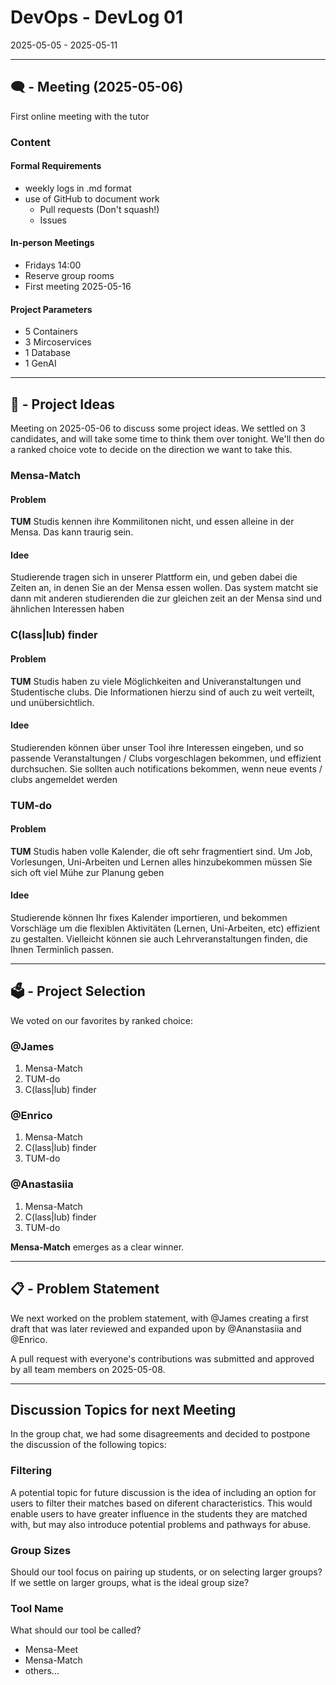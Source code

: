 # DevOps - DevLog 01
2025-05-05 - 2025-05-11

---

## 🗨️ - Meeting (2025-05-06)
First online meeting with the tutor

### Content
#### Formal Requirements
- weekly logs in .md format
- use of GitHub to document work
	- Pull requests (Don't squash!)
	- Issues
#### In-person Meetings
- Fridays 14:00
- Reserve group rooms
- First meeting 2025-05-16
#### Project Parameters
- 5 Containers
- 3 Mircoservices
- 1 Database
- 1 GenAI

---

## 💭 - Project Ideas
Meeting on 2025-05-06 to discuss some project ideas. We settled on 3 candidates, and will take some time to think them over tonight. We'll then do a ranked choice vote to decide on the direction we want to take this.

### Mensa-Match
#### Problem
**TUM** Studis kennen ihre Kommilitonen nicht, und essen alleine in der Mensa. Das kann traurig sein.
#### Idee
Studierende tragen sich in unserer Plattform ein, und geben dabei die Zeiten an, in denen Sie an der Mensa essen wollen. Das system matcht sie dann mit anderen studierenden die zur gleichen zeit an der Mensa sind und ähnlichen Interessen haben

### C(lass|lub) finder
#### Problem
**TUM** Studis haben zu viele Möglichkeiten and Univeranstaltungen und Studentische clubs. Die Informationen hierzu sind of auch zu weit verteilt, und unübersichtlich.
#### Idee
Studierenden können über unser Tool ihre Interessen eingeben, und so passende Veranstaltungen / Clubs vorgeschlagen bekommen, und effizient durchsuchen. Sie sollten auch notifications bekommen, wenn neue events / clubs angemeldet werden

### TUM-do
#### Problem
**TUM** Studis haben volle Kalender, die oft sehr fragmentiert sind. Um Job, Vorlesungen, Uni-Arbeiten und Lernen alles hinzubekommen müssen Sie sich oft viel Mühe zur Planung geben
#### Idee
Studierende können Ihr fixes Kalender importieren, und bekommen Vorschläge um die flexiblen Aktivitäten (Lernen, Uni-Arbeiten, etc) effizient zu gestalten. Vielleicht können sie auch Lehrveranstaltungen finden, die Ihnen Terminlich passen.

---

## 🗳️ - Project Selection

We voted on our favorites by ranked choice:

### @James
1. Mensa-Match
2. TUM-do
3. C(lass|lub) finder

### @Enrico
1. Mensa-Match
2. C(lass|lub) finder
3. TUM-do

### @Anastasiia
1. Mensa-Match
2. C(lass|lub) finder
3. TUM-do

**Mensa-Match** emerges as a clear winner.

---

## 📋 - Problem Statement

We next worked on the problem statement, with @James creating a first draft that was later reviewed and expanded upon by @Ananstasiia and @Enrico.

A pull request with everyone's contributions was submitted and approved by all team members on 2025-05-08.

---

## Discussion Topics for next Meeting
In the group chat, we had some disagreements and decided to postpone the discussion of the following topics:

### Filtering
A potential topic for future discussion is the idea of including an option for users to filter their matches based on diferent characteristics. This would enable users to have greater influence in the students they are matched with, but may also introduce potential problems and pathways for abuse.

### Group Sizes
Should our tool focus on pairing up students, or on selecting larger groups? If we settle on larger groups, what is the ideal group size?

### Tool Name
What should our tool be called?
- Mensa-Meet
- Mensa-Match
- others...

